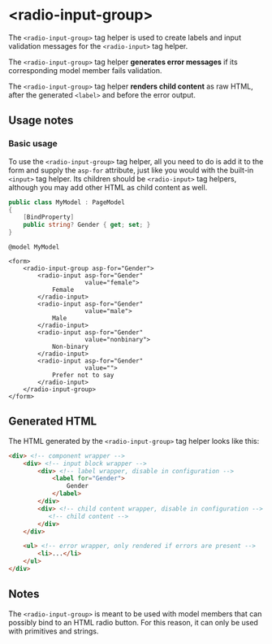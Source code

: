 # \<radio-input-group>

The `<radio-input-group>` tag helper is used to create labels and input validation messages for the `<radio-input>` tag helper.

The `<radio-input-group>` tag helper **generates error messages** if its corresponding model member fails validation.

The `<radio-input-group>` tag helper **renders child content** as raw HTML, after the generated `<label>` and before the error output.

## Usage notes

### Basic usage

To use the `<radio-input-group>` tag helper, all you need to do is add it to the form and supply the `asp-for` attribute, just like you would with the built-in `<input>` tag helper. Its children should be `<radio-input>` tag helpers, although you may add other HTML as child content as well.

```csharp
public class MyModel : PageModel
{
    [BindProperty]
    public string? Gender { get; set; }
}
```

```cshtml
@model MyModel

<form>
    <radio-input-group asp-for="Gender">
        <radio-input asp-for="Gender"
                     value="female">
            Female
        </radio-input>
        <radio-input asp-for="Gender"
                     value="male">
            Male
        </radio-input>
        <radio-input asp-for="Gender"
                     value="nonbinary">
            Non-binary
        </radio-input>
        <radio-input asp-for="Gender"
                     value="">
            Prefer not to say
        </radio-input>
    </radio-input-group>
</form>
```

## Generated HTML

The HTML generated by the `<radio-input-group>` tag helper looks like this:

```html
<div> <!-- component wrapper -->
    <div> <!-- input block wrapper -->
        <div> <!-- label wrapper, disable in configuration -->
            <label for="Gender">
                Gender
            </label>
        </div>
        <div> <!-- child content wrapper, disable in configuration -->
           <!-- child content -->
        </div>
    </div>

    <ul> <!-- error wrapper, only rendered if errors are present -->
        <li>...</li>
    </ul>
</div>
```

## Notes

The `<radio-input-group>` is meant to be  used with model members that can possibly bind to an HTML radio button. For this reason, it can only be used with primitives and strings.
